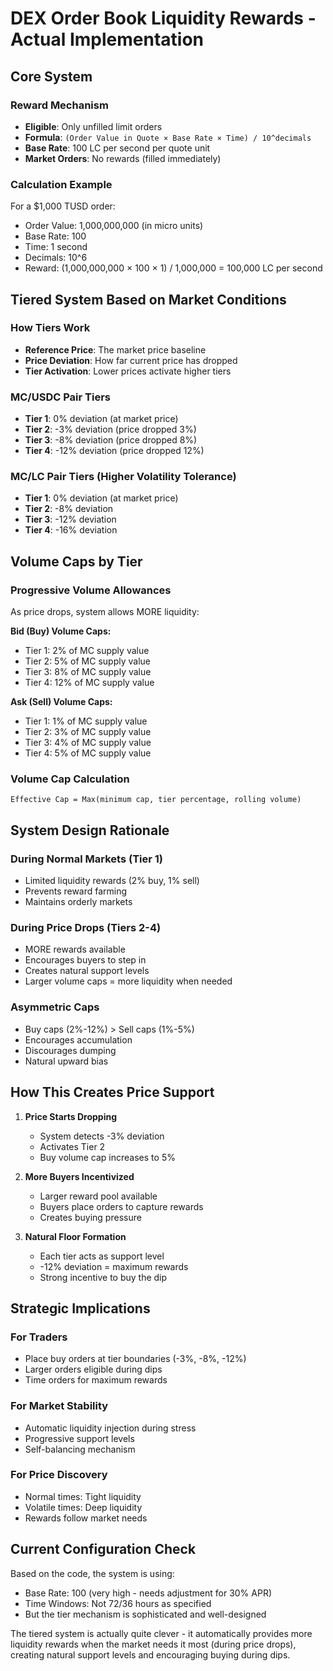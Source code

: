 # DEX Order Book Liquidity Rewards - Actual Implementation

## Core System

### Reward Mechanism
- **Eligible**: Only unfilled limit orders
- **Formula**: `(Order Value in Quote × Base Rate × Time) / 10^decimals`
- **Base Rate**: 100 LC per second per quote unit
- **Market Orders**: No rewards (filled immediately)

### Calculation Example
For a $1,000 TUSD order:
- Order Value: 1,000,000,000 (in micro units)
- Base Rate: 100
- Time: 1 second
- Decimals: 10^6
- Reward: (1,000,000,000 × 100 × 1) / 1,000,000 = 100,000 LC per second

## Tiered System Based on Market Conditions

### How Tiers Work
- **Reference Price**: The market price baseline
- **Price Deviation**: How far current price has dropped
- **Tier Activation**: Lower prices activate higher tiers

### MC/USDC Pair Tiers
- **Tier 1**: 0% deviation (at market price)
- **Tier 2**: -3% deviation (price dropped 3%)
- **Tier 3**: -8% deviation (price dropped 8%)
- **Tier 4**: -12% deviation (price dropped 12%)

### MC/LC Pair Tiers (Higher Volatility Tolerance)
- **Tier 1**: 0% deviation (at market price)
- **Tier 2**: -8% deviation
- **Tier 3**: -12% deviation
- **Tier 4**: -16% deviation

## Volume Caps by Tier

### Progressive Volume Allowances
As price drops, system allows MORE liquidity:

**Bid (Buy) Volume Caps:**
- Tier 1: 2% of MC supply value
- Tier 2: 5% of MC supply value
- Tier 3: 8% of MC supply value
- Tier 4: 12% of MC supply value

**Ask (Sell) Volume Caps:**
- Tier 1: 1% of MC supply value
- Tier 2: 3% of MC supply value
- Tier 3: 4% of MC supply value
- Tier 4: 5% of MC supply value

### Volume Cap Calculation
`Effective Cap = Max(minimum cap, tier percentage, rolling volume)`

## System Design Rationale

### During Normal Markets (Tier 1)
- Limited liquidity rewards (2% buy, 1% sell)
- Prevents reward farming
- Maintains orderly markets

### During Price Drops (Tiers 2-4)
- MORE rewards available
- Encourages buyers to step in
- Creates natural support levels
- Larger volume caps = more liquidity when needed

### Asymmetric Caps
- Buy caps (2%-12%) > Sell caps (1%-5%)
- Encourages accumulation
- Discourages dumping
- Natural upward bias

## How This Creates Price Support

1. **Price Starts Dropping**
   - System detects -3% deviation
   - Activates Tier 2
   - Buy volume cap increases to 5%

2. **More Buyers Incentivized**
   - Larger reward pool available
   - Buyers place orders to capture rewards
   - Creates buying pressure

3. **Natural Floor Formation**
   - Each tier acts as support level
   - -12% deviation = maximum rewards
   - Strong incentive to buy the dip

## Strategic Implications

### For Traders
- Place buy orders at tier boundaries (-3%, -8%, -12%)
- Larger orders eligible during dips
- Time orders for maximum rewards

### For Market Stability
- Automatic liquidity injection during stress
- Progressive support levels
- Self-balancing mechanism

### For Price Discovery
- Normal times: Tight liquidity
- Volatile times: Deep liquidity
- Rewards follow market needs

## Current Configuration Check
Based on the code, the system is using:
- Base Rate: 100 (very high - needs adjustment for 30% APR)
- Time Windows: Not 72/36 hours as specified
- But the tier mechanism is sophisticated and well-designed

The tiered system is actually quite clever - it automatically provides more liquidity rewards when the market needs it most (during price drops), creating natural support levels and encouraging buying during dips.
